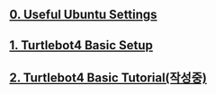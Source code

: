 ## [0. Useful Ubuntu Settings](https://blu-y.github.io/tb4/ubuntu_setup)
## [1. Turtlebot4 Basic Setup](https://blu-y.github.io/tb4/basic_setup)
## [2. Turtlebot4 Basic Tutorial(작성중)](https://blu-y.github.io/tb4/tutorial)